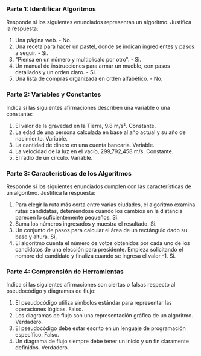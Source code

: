 ### Parte 1: Identificar Algoritmos

Responde si los siguientes enunciados representan un algoritmo. Justifica la respuesta:

1. Una página web. - No.
2. Una receta para hacer un pastel, donde se indican ingredientes y pasos a seguir. - Si. 
3. "Piensa en un número y multiplícalo por otro". - Si. 
4. Un manual de instrucciones para armar un mueble, con pasos detallados y un orden claro. - Si.
5. Una lista de compras organizada en orden alfabético. - No. 

### Parte 2: Variables y Constantes

Indica si las siguientes afirmaciones describen una variable o una constante:

1. El valor de la gravedad en la Tierra, 9.8 m/s². Constante.
2. La edad de una persona calculada en base al año actual y su año de nacimiento. Variable.
3. La cantidad de dinero en una cuenta bancaria. Variable.
4. La velocidad de la luz en el vacío, 299,792,458 m/s. Constante.
5. El radio de un círculo. Variable. 

### Parte 3: Características de los Algoritmos

Responde si los siguientes enunciados cumplen con las características de un algoritmo. Justifica la respuesta:

1. Para elegir la ruta más corta entre varias ciudades, el algoritmo examina rutas candidatas, deteniéndose cuando los cambios en la distancia parecen lo suficientemente pequeños. Si.
2. Suma los números ingresados y muestra el resultado. Si.
3. Un conjunto de pasos para calcular el área de un rectángulo dado su base y altura. Si,
4. El algoritmo cuenta el número de votos obtenidos por cada uno de los candidatos de una elección para presidente. Empieza solicitando el nombre del candidato y finaliza cuando se ingresa el valor -1. Si.

### Parte 4: Comprensión de Herramientas

Indica si las siguientes afirmaciones son ciertas o falsas respecto al pseudocódigo y diagramas de flujo:

1. El pseudocódigo utiliza símbolos estándar para representar las operaciones lógicas. Falso.
2. Los diagramas de flujo son una representación gráfica de un algoritmo. Verdadero.
3. El pseudocódigo debe estar escrito en un lenguaje de programación específico. Falso. 
4. Un diagrama de flujo siempre debe tener un inicio y un fin claramente definidos. Verdadero. 
